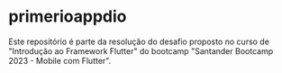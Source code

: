 # primerioappdio
Este repositório é parte da resolução do desafio proposto no curso de "Introdução ao Framework Flutter" do bootcamp "Santander Bootcamp 2023 - Mobile com Flutter".
